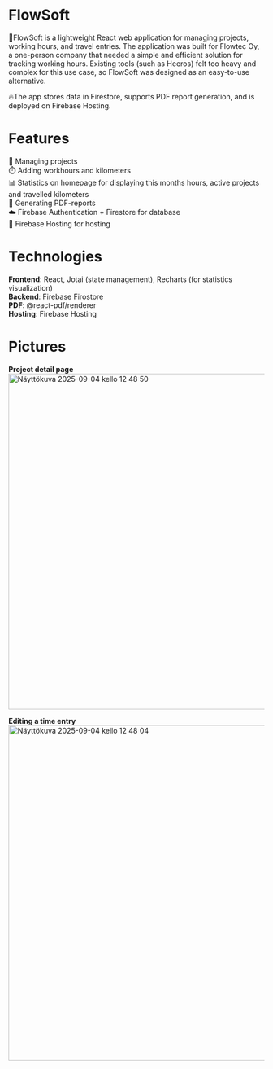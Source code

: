 # FlowSoft
🌊FlowSoft is a lightweight React web application for managing projects, working hours, and travel entries. The application was built for Flowtec Oy, a one-person company that needed a simple and efficient solution for tracking working hours. Existing tools (such as Heeros) felt too heavy and complex for this use case, so FlowSoft was designed as an easy-to-use alternative.  

🔥The app stores data in Firestore, supports PDF report generation, and is deployed on Firebase Hosting.  

# Features  
📂 Managing projects  
⏱️ Adding workhours and kilometers  
📊 Statistics on homepage for displaying this months hours, active projects and travelled kilometers  
📝 Generating PDF-reports  
☁️ Firebase Authentication + Firestore for database  
🚀 Firebase Hosting for hosting  

# Technologies  
**Frontend**: React, Jotai (state management), Recharts (for statistics visualization)  
**Backend**: Firebase Firostore  
**PDF**: @react-pdf/renderer  
**Hosting**: Firebase Hosting

# Pictures
**Project detail page**  
<img width="1151" height="660" alt="Näyttökuva 2025-09-04 kello 12 48 50" src="https://github.com/user-attachments/assets/b5decc6d-eafd-40e4-b4e0-79dee6ab1842" />

**Editing a time entry**  
<img width="1151" height="659" alt="Näyttökuva 2025-09-04 kello 12 48 04" src="https://github.com/user-attachments/assets/742c8780-4d55-49bc-a06d-13b6cedd6019" />

